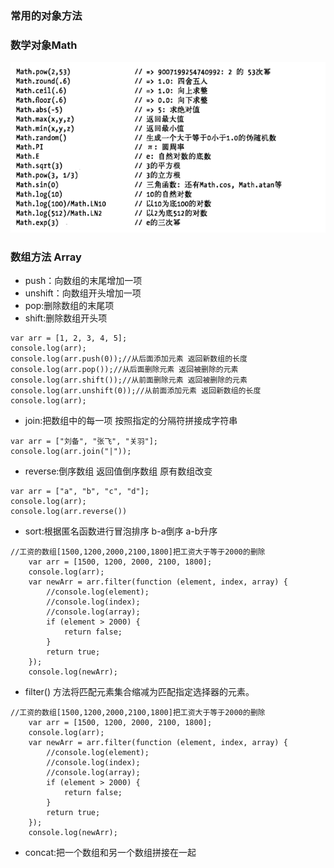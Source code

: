 ### 常用的对象方法

### 数学对象Math

  ![Alt text](./1533042628466.png)
  
### 数组方法 Array
-  push：向数组的末尾增加一项
-  unshift：向数组开头增加一项
-  pop:删除数组的末尾项
- shift:删除数组开头项
```
var arr = [1, 2, 3, 4, 5];
console.log(arr);
console.log(arr.push(0));//从后面添加元素 返回新数组的长度
console.log(arr.pop());//从后面删除元素 返回被删除的元素
console.log(arr.shift());//从前面删除元素 返回被删除的元素
console.log(arr.unshift(0));//从前面添加元素 返回新数组的长度
console.log(arr);
```
- join:把数组中的每一项 按照指定的分隔符拼接成字符串
```
var arr = ["刘备", "张飞", "关羽"];
console.log(arr.join("|"));
```
- reverse:倒序数组 返回值倒序数组 原有数组改变
```
var arr = ["a", "b", "c", "d"];
console.log(arr);
console.log(arr.reverse())
```
- sort:根据匿名函数进行冒泡排序 b-a倒序 a-b升序
```
//工资的数组[1500,1200,2000,2100,1800]把工资大于等于2000的删除
    var arr = [1500, 1200, 2000, 2100, 1800];
    console.log(arr);
    var newArr = arr.filter(function (element, index, array) {
        //console.log(element);
        //console.log(index);
        //console.log(array);
        if (element > 2000) {
            return false;
        }
        return true;
    });
    console.log(newArr);
```
- filter() 方法将匹配元素集合缩减为匹配指定选择器的元素。
```
//工资的数组[1500,1200,2000,2100,1800]把工资大于等于2000的删除
    var arr = [1500, 1200, 2000, 2100, 1800];
    console.log(arr);
    var newArr = arr.filter(function (element, index, array) {
        //console.log(element);
        //console.log(index);
        //console.log(array);
        if (element > 2000) {
            return false;
        }
        return true;
    });
    console.log(newArr);
```
- concat:把一个数组和另一个数组拼接在一起